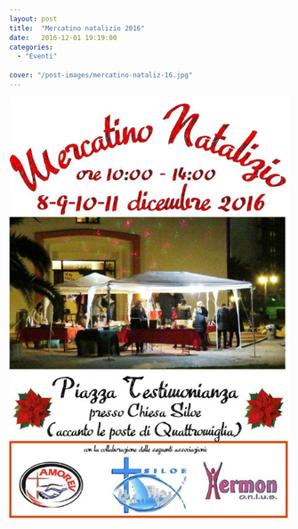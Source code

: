 ```yaml
---
layout: post
title:  "Mercatino natalizio 2016"
date:   2016-12-01 19:19:00
categories:
  - "Eventi"

cover: "/post-images/mercatino-nataliz-16.jpg"
---
```


![Poster](/post-images/mercatino-nataliz-16.jpg)
